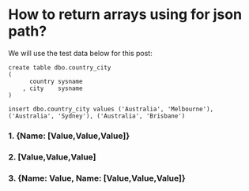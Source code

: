 # How to return arrays using for json path?

We will use the test data below for this post:

````
create table dbo.country_city
(
      country sysname
    , city    sysname
)

insert dbo.country_city values ('Australia', 'Melbourne'), ('Australia', 'Sydney'), ('Australia', 'Brisbane')
````

### 1. {Name: [Value,Value,Value]}

### 2. [Value,Value,Value]

### 3. {Name: Value, Name: [Value,Value,Value]}
